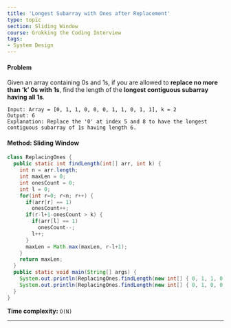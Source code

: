 ```yaml
---
title: 'Longest Subarray with Ones after Replacement'
type: topic
section: Sliding Window
course: Grokking the Coding Interview
tags:
- System Design
---
```

#### Problem
Given an array containing 0s and 1s, if you are allowed to **replace no more than ‘k’ 0s with 1s**, find the length of the **longest contiguous subarray having all 1s**.
```
Input: Array = [0, 1, 1, 0, 0, 0, 1, 1, 0, 1, 1], k = 2
Output: 6
Explanation: Replace the '0' at index 5 and 8 to have the longest contiguous subarray of 1s having length 6.
```

#### Method: Sliding Window
```java
class ReplacingOnes {
  public static int findLength(int[] arr, int k) {
    int n = arr.length;
    int maxLen = 0;
    int onesCount = 0;
    int l = 0;
    for(int r=0; r<n; r++) {
      if(arr[r] == 1)
        onesCount++;
      if(r-l+1-onesCount > k) {
        if(arr[l] == 1)
          onesCount--;
        l++;
      }
      maxLen = Math.max(maxLen, r-l+1);
    }
    return maxLen;
  }
  public static void main(String[] args) {
    System.out.println(ReplacingOnes.findLength(new int[] { 0, 1, 1, 0, 0, 0, 1, 1, 0, 1, 1 }, 2));
    System.out.println(ReplacingOnes.findLength(new int[] { 0, 1, 0, 0, 1, 1, 0, 1, 1, 0, 0, 1, 1 }, 3));
  }
}
```
**Time complexity:** `O(N)`


---